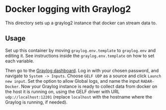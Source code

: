 # Docker logging with Graylog2

This directory sets up a graylog2 instance that docker can stream data to.

## Usage

Set up this container by moving `graylog.env.template` to `graylog.env` and editing it. See instructions inside the `graylog.env.template` on how to set each variable.

Then go to the [Graylog dashboard](http://localhost:9000). Log in with your chosen password, and navigate to `System -> Inputs`. Choose `GELF UDP` as a source and click `Launch new input`. Set the option to allow Global logs, and name the input `RADAR-Docker`. Now your Graylog instance is ready to collect data from docker on the host it is running on, using the GELF driver with URL `udp://localhost:12201` (replace `localhost` with the hostname where the Graylog is running, if needed).
